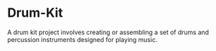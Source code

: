 # Drum-Kit
A drum kit project involves creating or assembling a set of drums and percussion instruments designed for playing music.
